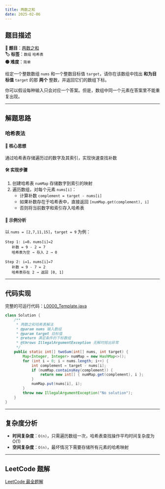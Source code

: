 ```yaml
---
title: 两数之和
date: 2025-02-06
---
```


## 题目描述

**🔗 题目**：[两数之和](https://leetcode.cn/problems/two-sum/description/)  
**🏷️ 标签**：`数组` `哈希表`  
**🟢 难度**：`简单`  

给定一个整数数组 `nums` 和一个整数目标值 `target`，请你在该数组中找出 **和为目标值** `target` 的那 **两个** 整数，并返回它们的数组下标。

你可以假设每种输入只会对应一个答案。但是，数组中同一个元素在答案里不能重复出现。

---

## 解题思路

### 哈希表法

#### 📝 核心思想
通过哈希表存储遍历过的数字及其索引，实现快速查找补数

#### 🛠️ 实现步骤
1. 创建哈希表 `numMap` 存储数字到索引的映射
2. 遍历数组，对每个元素 `nums[i]`：
   - 计算补数 `complement = target - nums[i]`
   - 如果补数存在于哈希表中，直接返回 `[numMap.get(complement), i]`
   - 否则将当前数字和索引存入哈希表

#### 🧩 示例分析
以 `nums = [2,7,11,15]`，`target = 9` 为例：

```text
Step 1: i=0，nums[i]=2
   补数 = 9 - 2 = 7
   哈希表为空 → 存入 2 → 0

Step 2: i=1，nums[i]=7
   补数 = 9 - 7 = 2
   哈希表存在 2 → 返回 [0, 1]
```

---

## 代码实现

完整的可运行代码：[L0000_Template.java](../src/main/java/L0000_Template.java)

```java
class Solution {
    /**
     * 两数之和哈希表解法
     * @param nums 输入数组
     * @param target 目标值
     * @return 满足条件的下标数组
     * @throws IllegalArgumentException 无解时抛出异常
     */
    public static int[] twoSum(int[] nums, int target) {
        Map<Integer, Integer> numMap = new HashMap<>();
        for (int i = 0; i < nums.length; i++) {
            int complement = target - nums[i];
            if (numMap.containsKey(complement)) {
                return new int[] { numMap.get(complement), i };
            }
            numMap.put(nums[i], i);
        }
        throw new IllegalArgumentException("No solution");
    }
}
```

---

## 复杂度分析

- **时间复杂度**：`O(n)`，只需遍历数组一次，哈希表查找操作平均时间复杂度为 O(1)
- **空间复杂度**：`O(n)`，最坏情况下需要存储所有元素的哈希映射

---

## LeetCode 题解

[LeetCode 最全题解](https://github.com/LjyYano/LeetCode)